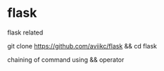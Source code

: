 # flask
flask related

git clone https://github.com/aviikc/flask && cd flask

chaining of command using && operator
